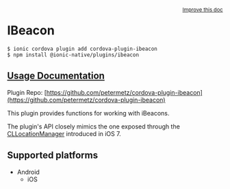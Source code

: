 <a style="float:right;font-size:12px;" href="http://github.com/danielsogl/awesome-cordova-plugins/edit/master/src/@awesome-cordova-plugins/plugins/ibeacon/index.ts#L220">
  Improve this doc
</a>

# IBeacon

```
$ ionic cordova plugin add cordova-plugin-ibeacon
$ npm install @ionic-native/plugins/ibeacon
```

## [Usage Documentation](https://ionicframework.com/docs/native/ibeacon/)

Plugin Repo: [https://github.com/petermetz/cordova-plugin-ibeacon](https://github.com/petermetz/cordova-plugin-ibeacon)

This plugin provides functions for working with iBeacons.

 The plugin's API closely mimics the one exposed through the [CLLocationManager](https://developer.apple.com/library/ios/documentation/CoreLocation/Reference/CLLocationManager_Class/index.html) introduced in iOS 7.

## Supported platforms

- Android
  - iOS
  


